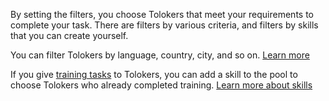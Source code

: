 By setting the filters, you choose Tolokers that meet your requirements to complete your task. There are filters by various criteria, and filters by skills that you can create yourself.

You can filter Tolokers by language, country, city, and so on. [Learn more](../../../../guide/concepts/filters.md)

If you give [training tasks](../../../../glossary.md#training-task) to Tolokers, you can add a skill to the pool to choose Tolokers who already completed training. [Learn more about skills](../../../../guide/concepts/nav.md)